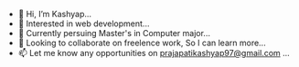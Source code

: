 - 👋 Hi, I’m Kashyap...
- 👀 Interested in web development...
- 🌱 Currently persuing Master's in Computer major...
- 💞️ Looking to collaborate on freelence work, So I can learn more...
- 📫 Let me know any opportunities on prajapatikashyap97@gmail.com ...

<!---
krish4uu/krish4uu is a ✨ special ✨ repository because its `README.md` (this file) appears on your GitHub profile.
You can click the Preview link to take a look at your changes.
--->
